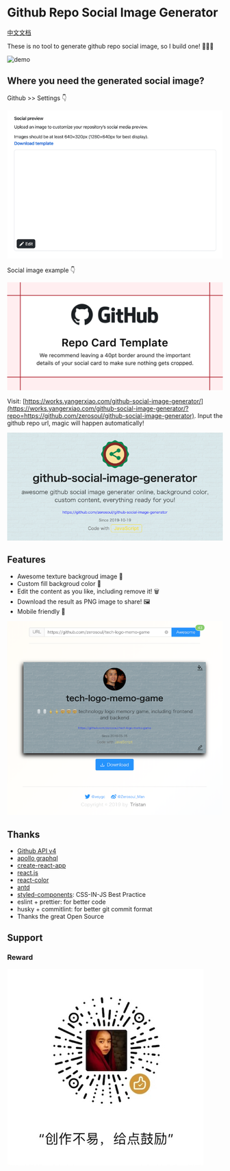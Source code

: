 # Github Repo Social Image Generator

[中文文档](README.zh.md)

These is no tool to generate github repo social image, so I build one! 🌈🌈🌈

![demo](demo/demo.gif)

## Where you need the generated social image?

Github >> Settings 👇

![setting](demo/github.setting.png)

Social image example 👇

![example](demo/template.png)

Visit: [https://works.yangerxiao.com/github-social-image-generator/](https://works.yangerxiao.com/github-social-image-generator/?repo=https://github.com/zerosoul/github-social-image-generator). Input the github repo url, magic will happen automatically!

![star data loaded](demo/repo.png)

## Features

- Awesome texture backgroud image 🎉
- Custom fill backgroud color 🌈
- Edit the content as you like, including remove it! 🗑
- Download the result as PNG image to share! 🖼
- Mobile friendly 📱

![generate image result](demo/result.png)

## Thanks

- [Github API v4](https://developer.github.com/v4/)
- [apollo graphql](https://apollographql.com/docs/react/)
- [create-react-app](https://github.com/facebook/create-react-app)
- [react.js](https://reactjs.org)
- [react-color](https://github.com/casesandberg/react-color/)
- [antd](https://ant.design)
- [styled-components](https://styled-components.com): CSS-IN-JS Best Practice
- eslint + prettier: for better code
- husky + commitlint: for better git commit format
- Thanks the great Open Source

## Support

### Reward

![reward code](./src/assets/img/reward.jpg)
